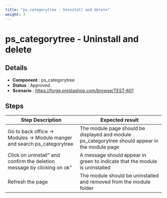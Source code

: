 ```yaml
---
title: "ps_categorytree - Uninstall and delete"
weight: 3
---
```


# ps_categorytree - Uninstall and delete
## Details
* **Component** : ps_categorytree
* **Status** : Approved
* **Scenario** : https://forge.prestashop.com/browse/TEST-601

## Steps
| Step Description | Expected result |
| ----- | ----- |
| Go to back office -> Modules -> Module manger and search ps_categorytree | The module page should be displayed and module ps_categorytree should appear in the module page |
| Click on uninstall" and confirm the deletion message by clicking on ok" | A message should appear in green to indicate that the module is uninstalled |
| Refresh the page | The module should be uninstalled and removed from the module folder |

